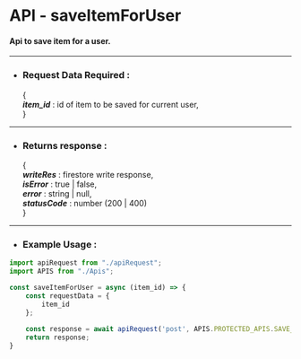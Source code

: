 # API - saveItemForUser
#### Api to save item for a user.

------------------------

- ### Request Data Required :

  {  
  **_item_id_** : id of item to be saved for current user,  
  }

------------------

- ### Returns response :

  {  
  **_writeRes_** : firestore write response,  
  **_isError_** : true | false,  
  **_error_** : string | null,  
  **_statusCode_** : number (200 | 400)  
  }

----------------------

- ### Example Usage :

```javascript
import apiRequest from "./apiRequest";
import APIS from "./Apis";

const saveItemForUser = async (item_id) => {
    const requestData = {
        item_id
    };
    
    const response = await apiRequest('post', APIS.PROTECTED_APIS.SAVE_ITEM_FOR_USER, requestData, 'application/json', true);
    return response;
}
```